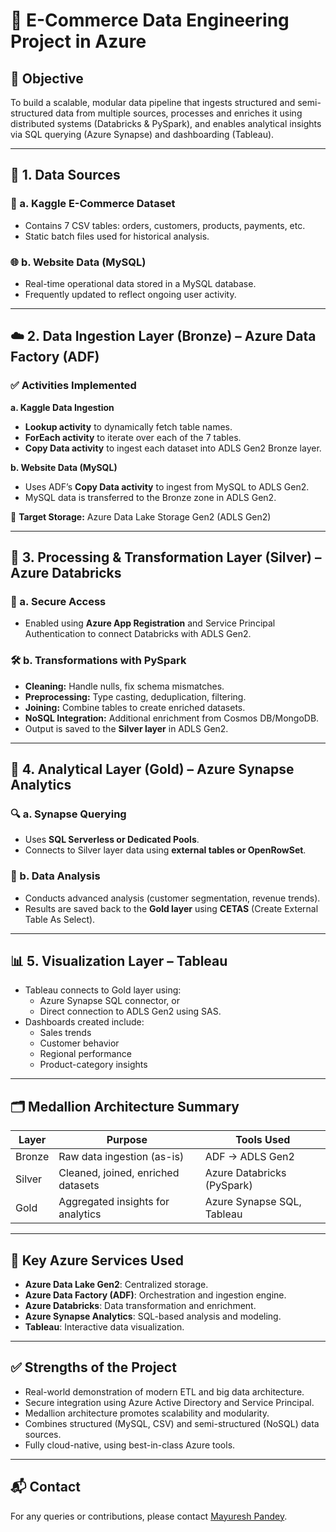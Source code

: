 
# 🛒 E-Commerce Data Engineering Project in Azure

## 🚀 Objective
To build a scalable, modular data pipeline that ingests structured and semi-structured data from multiple sources, processes and enriches it using distributed systems (Databricks & PySpark), and enables analytical insights via SQL querying (Azure Synapse) and dashboarding (Tableau).

---

## 🔁 1. Data Sources

### 📂 a. Kaggle E-Commerce Dataset
- Contains 7 CSV tables: orders, customers, products, payments, etc.
- Static batch files used for historical analysis.

### 🌐 b. Website Data (MySQL)
- Real-time operational data stored in a MySQL database.
- Frequently updated to reflect ongoing user activity.

---

## ☁️ 2. Data Ingestion Layer (Bronze) – Azure Data Factory (ADF)

### ✅ Activities Implemented

**a. Kaggle Data Ingestion**
- **Lookup activity** to dynamically fetch table names.
- **ForEach activity** to iterate over each of the 7 tables.
- **Copy Data activity** to ingest each dataset into ADLS Gen2 Bronze layer.

**b. Website Data (MySQL)**
- Uses ADF’s **Copy Data activity** to ingest from MySQL to ADLS Gen2.
- MySQL data is transferred to the Bronze zone in ADLS Gen2.

📁 **Target Storage:** Azure Data Lake Storage Gen2 (ADLS Gen2)

---

## 🧪 3. Processing & Transformation Layer (Silver) – Azure Databricks

### 🔐 a. Secure Access
- Enabled using **Azure App Registration** and Service Principal Authentication to connect Databricks with ADLS Gen2.

### 🛠 b. Transformations with PySpark
- **Cleaning:** Handle nulls, fix schema mismatches.
- **Preprocessing:** Type casting, deduplication, filtering.
- **Joining:** Combine tables to create enriched datasets.
- **NoSQL Integration:** Additional enrichment from Cosmos DB/MongoDB.
- Output is saved to the **Silver layer** in ADLS Gen2.

---

## 🧠 4. Analytical Layer (Gold) – Azure Synapse Analytics

### 🔍 a. Synapse Querying
- Uses **SQL Serverless or Dedicated Pools**.
- Connects to Silver layer data using **external tables or OpenRowSet**.

### 🧮 b. Data Analysis
- Conducts advanced analysis (customer segmentation, revenue trends).
- Results are saved back to the **Gold layer** using **CETAS** (Create External Table As Select).

---

## 📊 5. Visualization Layer – Tableau

- Tableau connects to Gold layer using:
  - Azure Synapse SQL connector, or
  - Direct connection to ADLS Gen2 using SAS.
- Dashboards created include:
  - Sales trends
  - Customer behavior
  - Regional performance
  - Product-category insights

---

## 🗂️ Medallion Architecture Summary

| Layer   | Purpose                            | Tools Used              |
|---------|------------------------------------|--------------------------|
| Bronze  | Raw data ingestion (as-is)         | ADF → ADLS Gen2         |
| Silver  | Cleaned, joined, enriched datasets | Azure Databricks (PySpark) |
| Gold    | Aggregated insights for analytics  | Azure Synapse SQL, Tableau |

---

## 🔧 Key Azure Services Used
- **Azure Data Lake Gen2**: Centralized storage.
- **Azure Data Factory (ADF)**: Orchestration and ingestion engine.
- **Azure Databricks**: Data transformation and enrichment.
- **Azure Synapse Analytics**: SQL-based analysis and modeling.
- **Tableau**: Interactive data visualization.

---

## ✅ Strengths of the Project
- Real-world demonstration of modern ETL and big data architecture.
- Secure integration using Azure Active Directory and Service Principal.
- Medallion architecture promotes scalability and modularity.
- Combines structured (MySQL, CSV) and semi-structured (NoSQL) data sources.
- Fully cloud-native, using best-in-class Azure tools.

---

## 📬 Contact
For any queries or contributions, please contact [Mayuresh Pandey](https://github.com/mayu99).
